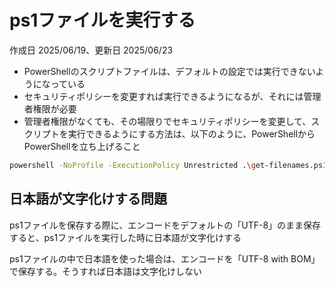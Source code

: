 # ps1ファイルを実行する

作成日 2025/06/19、更新日 2025/06/23

- PowerShellのスクリプトファイルは、デフォルトの設定では実行できないようになっている
- セキュリティポリシーを変更すれば実行できるようになるが、それには管理者権限が必要
- 管理者権限がなくても、その場限りでセキュリティポリシーを変更して、スクリプトを実行できるようにする方法は、以下のように、PowerShellからPowerShellを立ち上げること

```bash
powershell -NoProfile -ExecutionPolicy Unrestricted .\get-filenames.ps1
```

## 日本語が文字化けする問題

ps1ファイルを保存する際に、エンコードをデフォルトの「UTF-8」のまま保存すると、ps1ファイルを実行した時に日本語が文字化けする

ps1ファイルの中で日本語を使った場合は、エンコードを「UTF-8 with BOM」で保存する。そうすれば日本語は文字化けしない
